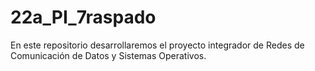 # 22a_PI_7raspado
En este repositorio desarrollaremos el proyecto integrador de Redes de Comunicación de Datos y Sistemas Operativos.
